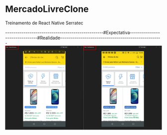 # MercadoLivreClone
Treinamento de React Native Serratec

-------------------------------------------------#Expectativa-------------------------------#Realidade---------------------------------------------------                                                                                           
![clone](https://github.com/HeltonMulinaria/MercadoLivreClone/blob/master/assets/expectativaXrealidade.jpeg)
